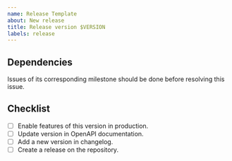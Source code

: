 ```yaml
---
name: Release Template
about: New release
title: Release version $VERSION
labels: release
---
```


## Dependencies
Issues of its corresponding milestone should be done before resolving this
issue.

## Checklist
- [ ] Enable features of this version in production.
- [ ] Update version in OpenAPI documentation.
- [ ] Add a new version in changelog.
- [ ] Create a release on the repository.
